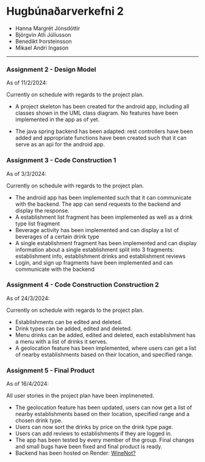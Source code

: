 # Hugbúnaðarverkefni 2

- Hanna Margrét Jónsdóttir
- Björgvin Atli Júlíusson
- Benedikt Þorsteinsson
- Mikael Andri Ingason

-------------------------

### Assignment 2 - Design Model

As of 11/2/2024:

Currently on schedule with regards to the project plan.

- A project skeleton has been created for the android app, including all classes shown in the UML class diagram. No features have been implemented in the app as of yet.

- The java spring backend has been adapted: rest controllers have been added and appropriate functions have been created such that it can serve as an api for the android app.

### Assignment 3 - Code Construction 1

As of 3/3/2024:

Currently on schedule with regards to the project plan.

- The android app has been implemented such that it can communicate with the backend. The app can send requests to the backend and display the response.
- A establishment list fragment has been implemented as well as a drink type list fragment
- Beverage activity has been implemented and can display a list of beverages of a certain drink type
- A single establishment fragment has been implemented and can display information about a single establishment split into 3 fragments: establishment info, establishment drinks and establishment reviews
- Login, and sign up fragments have been implemented and can communicate with the backend

### Assignment 4 - Code Construction Construction 2

As of 24/3/2024:

Currently on schedule with regards to the project plan.

- Establishments can be edited and deleted.
- Drink types can be added, edited and deleted.
- Menu drinks can be added, edited and deleted, each establishment has a menu with a list of drinks it serves.
- A geolocation feature has been implemented, where users can get a list of nearby establishments based on their location, and specified range.

### Assignment 5 - Final Product

As of 16/4/2024:

All user stories in the project plan have been implmeneted. 

- The geolocation feature has been updated, users can now get a list of nearby establishments based on their location, specified range and a chosen drink type.
- Users can now sort the drinks by price on the drink type page.
- Users can add reviews to establishments if they are logged in.
- The app has been tested by every member of the group. Final changes and small bugs have been fixed and final product is ready.
- Backend has been hosted on Render: [WineNot?](https://winenot-mday.onrender.com/)

